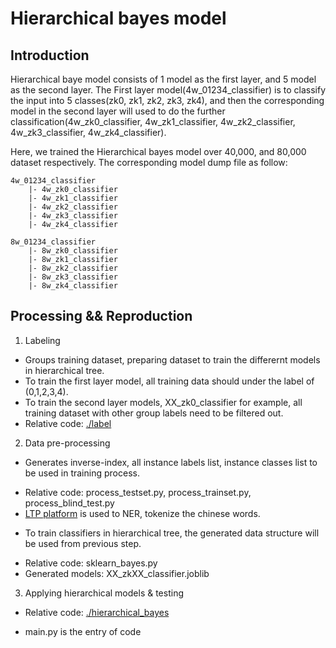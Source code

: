 # Hierarchical bayes model
## Introduction
Hierarchical baye model consists of 1 model as the first layer, and 5 model as the second layer. The First layer model(4w_01234_classifier) is to classify the input into 5 classes(zk0, zk1, zk2, zk3, zk4), and then the corresponding model in the second layer will used to do the further classification(4w_zk0_classifier, 4w_zk1_classifier, 4w_zk2_classifier, 4w_zk3_classifier, 4w_zk4_classifier).

Here, we trained the Hierarchical bayes model over 40,000, and 80,000 dataset respectively. The corresponding model dump file as follow:
```
4w_01234_classifier
	|- 4w_zk0_classifier 
	|- 4w_zk1_classifier
	|- 4w_zk2_classifier
	|- 4w_zk3_classifier
	|- 4w_zk4_classifier 

8w_01234_classifier
	|- 8w_zk0_classifier 
	|- 8w_zk1_classifier
	|- 8w_zk2_classifier
	|- 8w_zk3_classifier
	|- 8w_zk4_classifier
```

## Processing && Reproduction
1. Labeling 
* Groups training dataset, preparing dataset to train the differernt models in hierarchical tree.
* To train the first layer model, all training data should under the label of (0,1,2,3,4).
* To train the second layer models, XX_zk0_classifier for example, all training dataset with other group labels need to be filtered out.
* Relative code: <a href="https://github.com/Tann-chen/classificationOfResidentialRequests/tree/master/bayes/label">./label</a>
2. Data pre-processing
* Generates inverse-index, all instance labels list, instance classes list to be used in training process.
- Relative code: process_testset.py, process_trainset.py, process_blind_test.py
- <a href="https://github.com/HIT-SCIR/ltp">LTP platform</a> is used to NER, tokenize the chinese words.
* To train classifiers in hierarchical tree, the generated data structure will be used from previous step.
- Relative code: sklearn_bayes.py
- Generated models: XX_zkXX_classifier.joblib
3. Applying hierarchical models & testing
* Relative code: <a href="https://github.com/Tann-chen/classificationOfResidentialRequests/tree/master/bayes/hierarchical_bayes">./hierarchical_bayes</a>
- main.py is the entry of code
